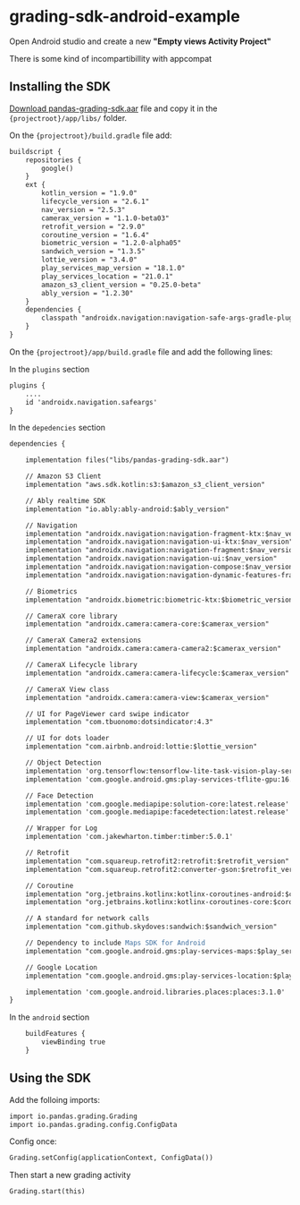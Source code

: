 # grading-sdk-android-example

Open Android studio and create a new **"Empty views Activity Project"**

There is some kind of incompartibillity with appcompat

## Installing the SDK

[Download pandas-grading-sdk.aar](/app/libs/pandas-grading-sdk.aar) file and copy it in the `{projectroot}/app/libs/` folder.

On the `{projectroot}/build.gradle` file add:

```apache
buildscript {
    repositories {
        google()
    }
    ext {
        kotlin_version = "1.9.0"
        lifecycle_version = "2.6.1"
        nav_version = "2.5.3"
        camerax_version = "1.1.0-beta03"
        retrofit_version = "2.9.0"
        coroutine_version = "1.6.4"
        biometric_version = "1.2.0-alpha05"
        sandwich_version = "1.3.5"
        lottie_version = "3.4.0"
        play_services_map_version = "18.1.0"
        play_services_location = "21.0.1"
        amazon_s3_client_version = "0.25.0-beta"
        ably_version = "1.2.30"
    }
    dependencies {
        classpath "androidx.navigation:navigation-safe-args-gradle-plugin:$nav_version"
    }
}
```

On the `{projectroot}/app/build.gradle` file and add the following lines:

In the `plugins` section

```apache
plugins {
    ....
    id 'androidx.navigation.safeargs'
}

```

In the `depedencies` section

```apache
dependencies {

    implementation files("libs/pandas-grading-sdk.aar")

    // Amazon S3 Client
    implementation "aws.sdk.kotlin:s3:$amazon_s3_client_version"

    // Ably realtime SDK
    implementation "io.ably:ably-android:$ably_version"

    // Navigation
    implementation "androidx.navigation:navigation-fragment-ktx:$nav_version"
    implementation "androidx.navigation:navigation-ui-ktx:$nav_version"
    implementation "androidx.navigation:navigation-fragment:$nav_version"
    implementation "androidx.navigation:navigation-ui:$nav_version"
    implementation "androidx.navigation:navigation-compose:$nav_version"
    implementation "androidx.navigation:navigation-dynamic-features-fragment:$nav_version"

    // Biometrics
    implementation "androidx.biometric:biometric-ktx:$biometric_version"

    // CameraX core library
    implementation "androidx.camera:camera-core:$camerax_version"

    // CameraX Camera2 extensions
    implementation "androidx.camera:camera-camera2:$camerax_version"

    // CameraX Lifecycle library
    implementation "androidx.camera:camera-lifecycle:$camerax_version"

    // CameraX View class
    implementation "androidx.camera:camera-view:$camerax_version"

    // UI for PageViewer card swipe indicator
    implementation "com.tbuonomo:dotsindicator:4.3"

    // UI for dots loader
    implementation "com.airbnb.android:lottie:$lottie_version"

    // Object Detection
    implementation 'org.tensorflow:tensorflow-lite-task-vision-play-services:0.4.2'
    implementation 'com.google.android.gms:play-services-tflite-gpu:16.1.0'

    // Face Detection
    implementation 'com.google.mediapipe:solution-core:latest.release'
    implementation 'com.google.mediapipe:facedetection:latest.release'

    // Wrapper for Log
    implementation 'com.jakewharton.timber:timber:5.0.1'

    // Retrofit
    implementation "com.squareup.retrofit2:retrofit:$retrofit_version"
    implementation "com.squareup.retrofit2:converter-gson:$retrofit_version"

    // Coroutine
    implementation "org.jetbrains.kotlinx:kotlinx-coroutines-android:$coroutine_version"
    implementation "org.jetbrains.kotlinx:kotlinx-coroutines-core:$coroutine_version"

    // A standard for network calls
    implementation "com.github.skydoves:sandwich:$sandwich_version"

    // Dependency to include Maps SDK for Android
    implementation "com.google.android.gms:play-services-maps:$play_services_map_version"

    // Google Location
    implementation "com.google.android.gms:play-services-location:$play_services_location"

    implementation 'com.google.android.libraries.places:places:3.1.0'
}
```

In the `android` section

```apache
    buildFeatures {
        viewBinding true
    }
```

## Using the SDK

Add the folloing imports:

```apache
import io.pandas.grading.Grading
import io.pandas.grading.config.ConfigData
```

Config once:

```apache
Grading.setConfig(applicationContext, ConfigData())
```

Then start a new grading activity

```apache
Grading.start(this)
```
